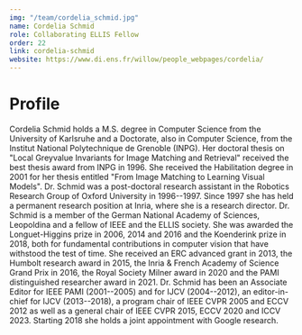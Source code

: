 ```yaml
---
img: "/team/cordelia_schmid.jpg"
name: Cordelia Schmid
role: Collaborating ELLIS Fellow
order: 22
link: cordelia-schmid
website: https://www.di.ens.fr/willow/people_webpages/cordelia/
---
```


# Profile
Cordelia Schmid holds a M.S. degree in Computer Science from the University of Karlsruhe and a Doctorate, also in Computer Science, from the Institut National Polytechnique de Grenoble (INPG). Her doctoral thesis on "Local Greyvalue Invariants for Image Matching and Retrieval" received the best thesis award from INPG in 1996. She received the Habilitation degree in 2001 for her thesis entitled "From Image Matching to Learning Visual Models". Dr. Schmid was a post-doctoral research assistant in the Robotics Research Group of Oxford University in 1996--1997. Since 1997 she has held a permanent research position at Inria, where she is a research director. Dr. Schmid is a member of the German National Academy of Sciences, Leopoldina and a fellow of IEEE and the ELLIS society. She was awarded the Longuet-Higgins prize in 2006, 2014 and 2016 and the Koenderink prize in 2018, both for fundamental contributions in computer vision that have withstood the test of time. She received an ERC advanced grant in 2013, the Humbolt research award in 2015, the Inria & French Academy of Science Grand Prix in 2016, the Royal Society Milner award in 2020 and the PAMI distinguished researcher award in 2021. Dr. Schmid has been an Associate Editor for IEEE PAMI (2001--2005) and for IJCV (2004--2012), an editor-in-chief for IJCV (2013--2018), a program chair of IEEE CVPR 2005 and ECCV 2012 as well as a general chair of IEEE CVPR 2015, ECCV 2020 and ICCV 2023. Starting 2018 she holds a joint appointment with Google research.

